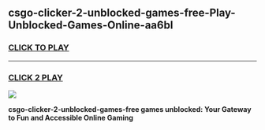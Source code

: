 
## csgo-clicker-2-unblocked-games-free-Play-Unblocked-Games-Online-aa6bl
<h3>
<a href="https://premium76.site?title=csgo-clicker-2-unblocked-games-free&ref=24A">CLICK TO PLAY</a></h3>
<hr>

<h3>
<a href="https://premium76.site?title=csgo-clicker-2-unblocked-games-free&ref=24A">CLICK 2 PLAY</a>
  
</h3>

<a href="https://premium76.site?title=csgo-clicker-2-unblocked-games-free&ref=24A"><img src="https://clearcache.store/games.png"></a>


**csgo-clicker-2-unblocked-games-free games unblocked: Your Gateway to Fun and Accessible Online Gaming**
